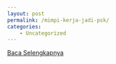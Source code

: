 ```yaml
---
layout: post
permalink: /mimpi-kerja-jadi-psk/
categories:
    - Uncategorized
---
```


[Baca Selengkapnya](/05)